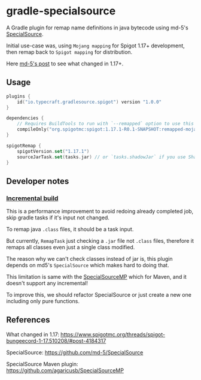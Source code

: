 # gradle-specialsource

A Gradle plugin for remap name definitions in java bytecode using
md-5's [SpecialSource](https://github.com/md-5/SpecialSource).

Initial use-case was, using `Mojang mapping` for Spigot 1.17+ development, then remap back to `Spigot mapping` for distribution. 

Here [md-5's post](https://www.spigotmc.org/threads/spigot-bungeecord-1-17.510208/#post-4184317) to see what changed
in 1.17+.

## Usage

```kotlin
plugins {
    id("io.typecraft.gradlesource.spigot") version "1.0.0"
}

dependencies {
    // Requires BuildTools to run with `--remapped` option to use this local dependency.
    compileOnly("org.spigotmc:spigot:1.17.1-R0.1-SNAPSHOT:remapped-mojang")
}

spigotRemap {
    spigotVersion.set("1.17.1")
    sourceJarTask.set(tasks.jar) // or `tasks.shadowJar` if you use Shadow plugin.
}
```

## Developer notes

### [Incremental build](https://docs.gradle.org/current/userguide/java_plugin.html#sec:incremental_compile)

This is a performance improvement to avoid redoing already completed job, skip gradle tasks if it's input not changed.

To remap java `.class` files, it should be a task input.

But currently, `RemapTask` just checking a `.jar` file not `.class` files, therefore it remaps all classes even just a single class modified.

The reason why we can't check classes instead of jar is, this plugin depends on md5's `SpecialSource` which makes hard to doing that. 

This limitation is same with the [SpecialSourceMP](https://github.com/agaricusb/SpecialSourceMP) which for Maven, and it doesn't support any incremental! 

To improve this, we should refactor SpecialSource or just create a new one including only pure functions.

## References

What changed in 1.17: https://www.spigotmc.org/threads/spigot-bungeecord-1-17.510208/#post-4184317

SpecialSource: https://github.com/md-5/SpecialSource

SpecialSource Maven plugin: https://github.com/agaricusb/SpecialSourceMP
